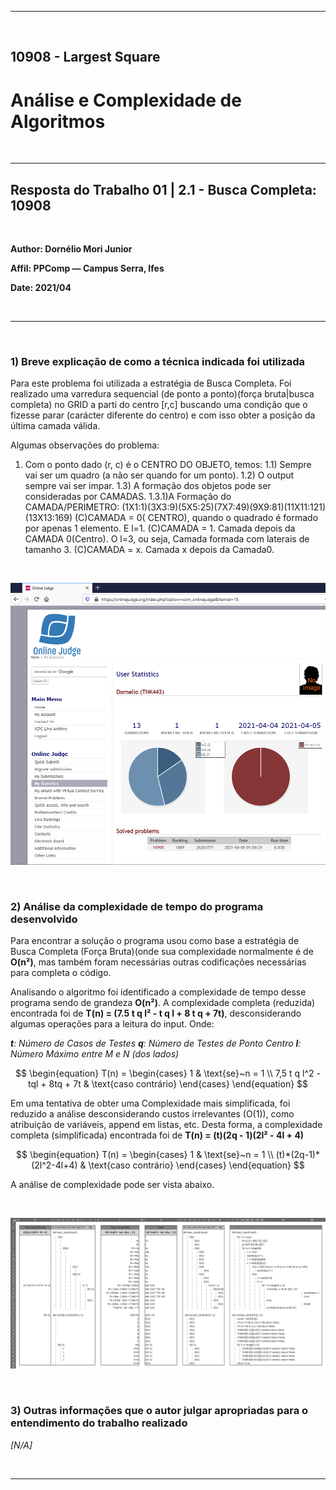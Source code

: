 ___

<br>

## 10908 - Largest Square
# **Análise e Complexidade de Algoritmos**

<br>

___

## Resposta do Trabalho 01 | 2.1 - Busca Completa: 10908

<br>


**Author: Dornélio Mori Junior**

**Affil: PPComp — Campus Serra, Ifes**

**Date: 2021/04**

<br>

___

<br>

### **1) Breve explicação de como a técnica indicada foi utilizada**

Para este problema foi utilizada a estratégia de Busca Completa. Foi realizado uma varredura sequencial (de ponto a ponto)(força bruta|busca completa) no GRID a parti do centro [r,c] buscando uma condição que o fizesse parar (carácter diferente do centro) e com isso obter a posição da última camada válida.

Algumas observações do problema:
1) Com o ponto dado (r, c) é o CENTRO DO OBJETO, temos:
1.1) Sempre vai ser um quadro (a não ser quando for um ponto).
1.2) O output sempre vai ser impar.
1.3) A formação dos objetos pode ser consideradas por CAMADAS. 
1.3.1)A Formação do CAMADA/PERIMETRO: (1X1:1)(3X3:9)(5X5:25)(7X7:49)(9X9:81)(11X11:121)(13X13:169)
     (C)CAMADA = 0( CENTRO), quando o quadrado é formado por apenas 1 elemento. E l=1.
     (C)CAMADA = 1. Camada depois da CAMADA 0(Centro). O l=3, ou seja, Camada formada com laterais de tamanho 3.
     (C)CAMADA = x. Camada x depois da Camada0.


<br>

![Veredito](./10908-veredito.png)

<br>

### **2) Análise da complexidade de tempo do programa desenvolvido**
Para encontrar a solução o programa usou como base a estratégia de Busca Completa (Força Bruta)(onde sua complexidade normalmente é de **O(n²)**, mas também foram necessárias outras codificações necessárias para completa o código. 

Analisando o algoritmo foi identificado a complexidade de tempo desse programa sendo de grandeza **O(n²)**. A complexidade completa (reduzida) encontrada foi de **T(n) = (7.5 t q l² - t q l + 8 t q  + 7t)**, desconsiderando algumas operações para a leitura do input. Onde:

_**t**: Número de Casos de Testes_
_**q**: Número de Testes de Ponto Centro_
_**l**: Número Máximo entre M e N (dos lados)_

$$
\begin{equation} T(n) = 
	\begin{cases} 
			1 & \text{se}~n = 1 \\
			 7,5 t q l^2 - tql + 8tq + 7t & \text{caso contrário}
	\end{cases}
\end{equation}
$$


Em uma tentativa de obter uma Complexidade mais simplificada, foi reduzido a análise desconsiderando custos irrelevantes (O(1)), como atribuição de variáveis, append em listas, etc.
Desta forma, a complexidade completa (simplificada) encontrada foi de **T(n) = (t)(2q - 1)(2l² - 4l + 4)**

$$
\begin{equation} T(n) = 
	\begin{cases} 
			1 & \text{se}~n = 1 \\
			 (t)*(2q-1)*(2l^2-4l+4) & \text{caso contrário}
	\end{cases}
\end{equation}
$$

A análise de complexidade pode ser vista abaixo.

<br>

![Complexidade](./10908-complexidade.png)

<br>

### **3) Outras informações que o autor julgar apropriadas para o entendimento do trabalho realizado**
_[N/A]_

<br>

___